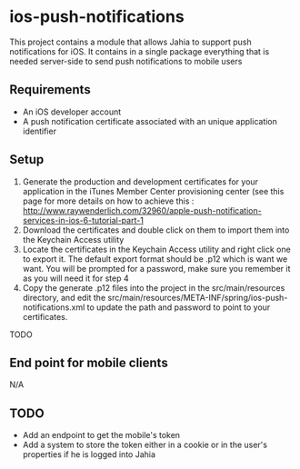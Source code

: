 # ios-push-notifications

This project contains a module that allows Jahia to support push notifications for iOS. It contains in a single package
everything that is needed server-side to send push notifications to mobile users

## Requirements
- An iOS developer account
- A push notification certificate associated with an unique application identifier

## Setup

1. Generate the production and development certificates for your application in the iTunes Member Center provisioning
center (see this page for more details on how to achieve this : http://www.raywenderlich.com/32960/apple-push-notification-services-in-ios-6-tutorial-part-1
2. Download the certificates and double click on them to import them into the Keychain Access utility
3. Locate the certificates in the Keychain Access utility and right click one to export it. The default export format
should be .p12 which is want we want. You will be prompted for a password, make sure you remember it as you will need
it for step 4
4. Copy the generate .p12 files into the project in the src/main/resources directory, and edit the
src/main/resources/META-INF/spring/ios-push-notifications.xml to update the path and password to point to your
certificates.

TODO

## End point for mobile clients

N/A

## TODO

- Add an endpoint to get the mobile's token
- Add a system to store the token either in a cookie or in the user's properties if he is logged into Jahia
